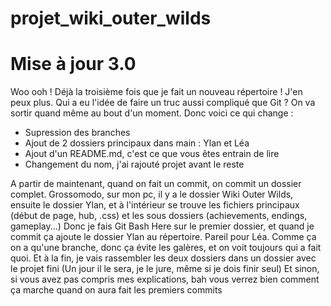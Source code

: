 # projet_wiki_outer_wilds
# Mise à jour 3.0

Woo ooh ! Déjà la troisième fois que je fait un nouveau répertoire ! J'en peux plus. Qui a eu l'idée de faire un truc aussi compliqué que Git ? On va sortir quand même au bout d'un moment.
Donc voici ce qui change :

- Supression des branches
- Ajout de 2 dossiers principaux dans main : Ylan et Léa
- Ajout d'un README.md, c'est ce que vous êtes entrain de lire
- Changement du nom, j'ai rajouté projet avant le reste

A partir de maintenant, quand on fait un commit, on commit un dossier complet. Grossomodo, sur mon pc, il y a le dossier Wiki Outer Wilds, ensuite le dossier Ylan, et à l'intérieur se trouve les fichiers principaux (début de page, hub, .css) et les sous dossiers (achievements, endings, gameplay...)
Donc je fais Git Bash Here sur le premier dossier, et quand je commit ça ajoute le dossier Ylan au répertoire.
Pareil pour Léa. Comme ça on a qu'une branche, donc ça évite les galères, et on voit toujours qui a fait quoi. Et à la fin, je vais rassembler les deux dossiers dans un dossier avec le projet fini (Un jour il le sera, je le jure, même si je dois finir seul)
Et sinon, si vous avez pas compris mes explications, bah vous verrez bien comment ça marche quand on aura fait les premiers commits
